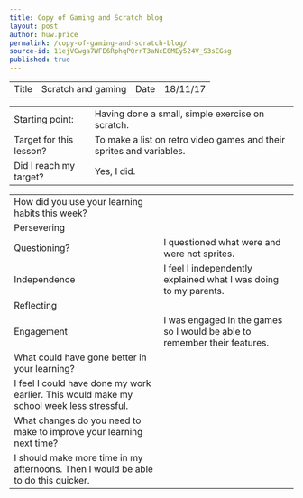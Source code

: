 ```yaml
---
title: Copy of Gaming and Scratch blog
layout: post
author: huw.price
permalink: /copy-of-gaming-and-scratch-blog/
source-id: 11ejVCwga7WFE6RphqPQrrT3aNcE0MEy524V_S3sEGsg
published: true
---
```

<table>
  <tr>
    <td>Title</td>
    <td>Scratch and gaming</td>
    <td>Date</td>
    <td>18/11/17</td>
  </tr>
</table>


<table>
  <tr>
    <td>Starting point:</td>
    <td>Having done a small, simple exercise on scratch.</td>
  </tr>
  <tr>
    <td>Target for this lesson?</td>
    <td>To make a list on retro video games and their sprites and variables.</td>
  </tr>
  <tr>
    <td>Did I reach my target? </td>
    <td>Yes, I did.</td>
  </tr>
</table>


<table>
  <tr>
    <td>How did you use your learning habits this week?</td>
    <td></td>
  </tr>
  <tr>
    <td>Persevering</td>
    <td></td>
  </tr>
  <tr>
    <td>Questioning?</td>
    <td>I questioned what were and were not sprites.</td>
  </tr>
  <tr>
    <td>Independence</td>
    <td>I feel I independently explained what I was doing to my parents.</td>
  </tr>
  <tr>
    <td>Reflecting</td>
    <td></td>
  </tr>
  <tr>
    <td>Engagement</td>
    <td>I was engaged in the games so I would be able to remember their features.</td>
  </tr>
  <tr>
    <td>What could have gone better in your learning?</td>
    <td></td>
  </tr>
  <tr>
    <td>I feel I could have done my work earlier. This would make my school week less stressful.</td>
    <td></td>
  </tr>
  <tr>
    <td>What changes do you need to make to improve your learning next time?</td>
    <td></td>
  </tr>
  <tr>
    <td>I should make more time in my afternoons. Then I would be able to do this quicker.</td>
    <td></td>
  </tr>
</table>


